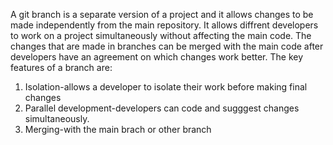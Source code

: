 A git branch is a separate version of a project and it allows changes to be made independently from the main repository. It allows diffrent developers to work on a project simultaneously without affecting the main code. The changes that are made in branches can be merged with the main code after developers have an agreement on which changes work better. The key features of a branch are:
1. Isolation-allows a developer to isolate their work before making final changes
2. Parallel development-developers can code and sugggest changes simultaneously.
3. Merging-with the main brach or other branch

